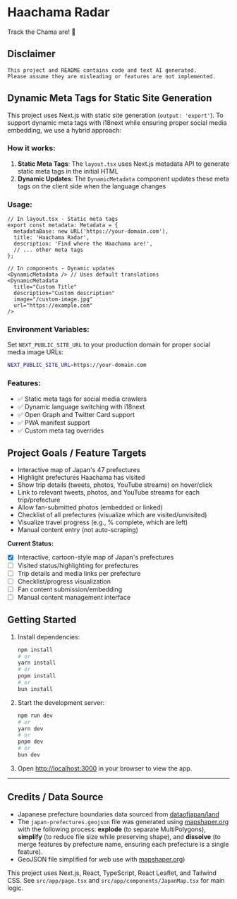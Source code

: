 # Haachama Radar

Track the Chama are! 🗾

## Disclaimer
```
This project and README contains code and text AI generated.
Please assume they are misleading or features are not implemented.
```

## Dynamic Meta Tags for Static Site Generation

This project uses Next.js with static site generation (`output: 'export'`). To support dynamic meta tags with i18next while ensuring proper social media embedding, we use a hybrid approach:

### How it works:

1. **Static Meta Tags**: The `layout.tsx` uses Next.js metadata API to generate static meta tags in the initial HTML
2. **Dynamic Updates**: The `DynamicMetadata` component updates these meta tags on the client side when the language changes

### Usage:

```tsx
// In layout.tsx - Static meta tags
export const metadata: Metadata = {
  metadataBase: new URL('https://your-domain.com'),
  title: 'Haachama Radar',
  description: 'Find where the Haachama are!',
  // ... other meta tags
};

// In components - Dynamic updates
<DynamicMetadata /> // Uses default translations
<DynamicMetadata 
  title="Custom Title"
  description="Custom description"
  image="/custom-image.jpg"
  url="https://example.com"
/>
```

### Environment Variables:

Set `NEXT_PUBLIC_SITE_URL` to your production domain for proper social media image URLs:

```bash
NEXT_PUBLIC_SITE_URL=https://your-domain.com
```

### Features:

- ✅ Static meta tags for social media crawlers
- ✅ Dynamic language switching with i18next
- ✅ Open Graph and Twitter Card support
- ✅ PWA manifest support
- ✅ Custom meta tag overrides

## Project Goals / Feature Targets

- Interactive map of Japan's 47 prefectures
- Highlight prefectures Haachama has visited
- Show trip details (tweets, photos, YouTube streams) on hover/click
- Link to relevant tweets, photos, and YouTube streams for each trip/prefecture
- Allow fan-submitted photos (embedded or linked)
- Checklist of all prefectures (visualize which are visited/unvisited)
- Visualize travel progress (e.g., % complete, which are left)
- Manual content entry (not auto-scraping)

**Current Status:**

- [x] Interactive, cartoon-style map of Japan's prefectures
- [ ] Visited status/highlighting for prefectures
- [ ] Trip details and media links per prefecture
- [ ] Checklist/progress visualization
- [ ] Fan content submission/embedding
- [ ] Manual content management interface

## Getting Started

1. Install dependencies:

   ```bash
   npm install
   # or
   yarn install
   # or
   pnpm install
   # or
   bun install
   ```

2. Start the development server:

   ```bash
   npm run dev
   # or
   yarn dev
   # or
   pnpm dev
   # or
   bun dev
   ```

3. Open [http://localhost:3000](http://localhost:3000) in your browser to view the app.

---

## Credits / Data Source

- Japanese prefecture boundaries data sourced from [dataofjapan/land](https://github.com/dataofjapan/land/blob/master/japan.geojson)
- The `japan-prefectures.geojson` file was generated using [mapshaper.org](https://mapshaper.org/) with the following process: **explode** (to separate MultiPolygons), **simplify** (to reduce file size while preserving shape), and **dissolve** (to merge features by prefecture name, ensuring each prefecture is a single feature).
- GeoJSON file simplified for web use with [mapshaper.org](https://mapshaper.org/))

This project uses Next.js, React, TypeScript, React Leaflet, and Tailwind CSS. See `src/app/page.tsx` and `src/app/components/JapanMap.tsx` for main logic.
